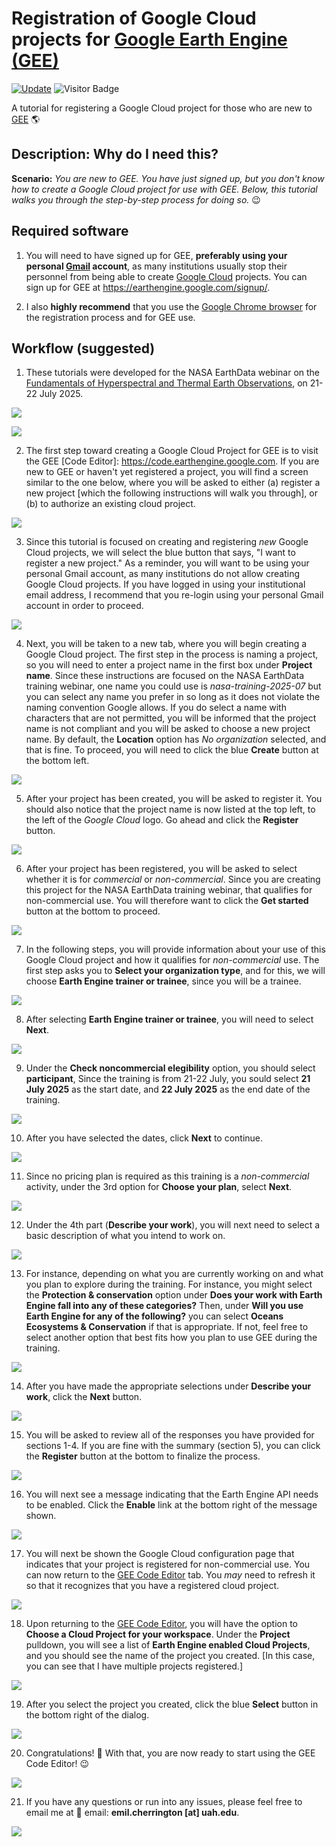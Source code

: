 # Registration of Google Cloud projects for [Google Earth Engine (GEE)](https://code.earthengine.google.com/)

[![Update](https://img.shields.io/github/last-commit/bzgeo/pace_oci_toolkit?label=repo%20last%20updated&style=flat-square)](https://github.com/BzGEO/GEE_resources)
![Visitor Badge](https://visitor-badge.laobi.icu/badge?page_id=bzgeo.GEE_resources)

A tutorial for registering a Google Cloud project for those who are new to [GEE](https://code.earthengine.google.com/) 🌎

## Description: Why do I need this?
**Scenario:** *You are new to GEE. You have just signed up, but you don't know how to create a Google Cloud project for use with GEE. Below, this tutorial walks you through the step-by-step process for doing so.* 😉

## Required software

1. You will need to have signed up for GEE, **preferably using your personal [Gmail](https://mail.google.com/mail/u/0/) account**, as many institutions usually stop their personnel from being able to create [Google Cloud](https://cloud.google.com/) projects. You can sign up for GEE at https://earthengine.google.com/signup/.
   
2. I also **highly recommend** that you use the [Google Chrome browser](https://www.google.com/chrome/) for the registration process and for GEE use.

## Workflow (suggested)

1. These tutorials were developed for the NASA EarthData webinar on the [Fundamentals of Hyperspectral and Thermal Earth Observations](https://www.earthdata.nasa.gov/events/fundamentals-use-hyperspectral-thermal-nasa-earth-observations), on 21-22 July 2025.

![](https://github.com/BzGEO/GEE_resources/blob/main/tutorials/_graphics/Slide1.PNG)

![](https://github.com/BzGEO/GEE_resources/blob/main/tutorials/_graphics/Slide2.PNG)

2. The first step toward creating a Google Cloud Project for GEE is to visit the GEE [Code Editor]: https://code.earthengine.google.com. If you are new to GEE or haven't yet registered a project, you will find a screen similar to the one below, where you will be asked to either (a) register a new project [which the following instructions will walk you through], or (b) to authorize an existing cloud project.

![](https://github.com/BzGEO/GEE_resources/blob/main/tutorials/_graphics/Slide3.PNG)

3. Since this tutorial is focused on creating and registering *new* Google Cloud projects, we will select the blue button that says, "I want to register a new project." As a reminder, you will want to be using your personal Gmail account, as many institutions do not allow creating Google Cloud projects. If you have logged in using your institutional email address, I recommend that you re-login using your personal Gmail account in order to proceed.

![](https://github.com/BzGEO/GEE_resources/blob/main/tutorials/_graphics/Slide4.PNG)

4. Next, you will be taken to a new tab, where you will begin creating a Google Cloud project. The first step in the process is naming a project, so you will need to enter a project name in the first box under **Project name**. Since these instructions are focused on the NASA EarthData training webinar, one name you could use is *nasa-training-2025-07* but you can select any name you prefer in so long as it does not violate the naming convention Google allows. If you do select a name with characters that are not permitted, you will be informed that the project name is not compliant and you will be asked to choose a new project name. By default, the **Location** option has *No organization* selected, and that is fine. To proceed, you will need to click the blue **Create** button at the bottom left.

![](https://github.com/BzGEO/GEE_resources/blob/main/tutorials/_graphics/Slide5.PNG)

5. After your project has been created, you will be asked to register it. You should also notice that the project name is now listed at the top left, to the left of the *Google Cloud* logo. Go ahead and click the **Register** button.

![](https://github.com/BzGEO/GEE_resources/blob/main/tutorials/_graphics/Slide6.PNG)

6. After your project has been registered, you will be asked to select whether it is for *commercial* or *non-commercial*. Since you are creating this project for the NASA EarthData training webinar, that qualifies for non-commercial use. You will therefore want to click the **Get started** button at the bottom to proceed.

![](https://github.com/BzGEO/GEE_resources/blob/main/tutorials/_graphics/Slide7.PNG)

7. In the following steps, you will provide information about your use of this Google Cloud project and how it qualifies for *non-commercial* use. The first step asks you to **Select your organization type**, and for this, we will choose **Earth Engine trainer or trainee**, since you will be a trainee.

![](https://github.com/BzGEO/GEE_resources/blob/main/tutorials/_graphics/Slide8.PNG)

8. After selecting **Earth Engine trainer or trainee**, you will need to select **Next**.

![](https://github.com/BzGEO/GEE_resources/blob/main/tutorials/_graphics/Slide9.PNG)

9. Under the **Check noncommercial elegibility** option, you should select **participant**, Since the training is from 21-22 July, you sould select **21 July 2025** as the start date, and **22 July 2025** as the end date of the training.

![](https://github.com/BzGEO/GEE_resources/blob/main/tutorials/_graphics/Slide10.PNG)

10. After you have selected the dates, click **Next** to continue.

![](https://github.com/BzGEO/GEE_resources/blob/main/tutorials/_graphics/Slide11.PNG)

11. Since no pricing plan is required as this training is a *non-commercial* activity, under the 3rd option for **Choose your plan**, select **Next**.

![](https://github.com/BzGEO/GEE_resources/blob/main/tutorials/_graphics/Slide12.PNG)

12. Under the 4th part (**Describe your work**), you will next need to select a basic description of what you intend to work on.

![](https://github.com/BzGEO/GEE_resources/blob/main/tutorials/_graphics/Slide13.PNG)

13. For instance, depending on what you are currently working on and what you plan to explore during the training. For instance, you might select the **Protection & conservation** option under **Does your work with Earth Engine fall into any of these categories?** Then, under **Will you use Earth Engine for any of the following?** you can select **Oceans Ecosystems & Conservation** if that is appropriate. If not, feel free to select another option that best fits how you plan to use GEE during the training.

![](https://github.com/BzGEO/GEE_resources/blob/main/tutorials/_graphics/Slide14.PNG)

14. After you have made the appropriate selections under **Describe your work**, click the **Next** button.

![](https://github.com/BzGEO/GEE_resources/blob/main/tutorials/_graphics/Slide15.PNG)

15. You will be asked to review all of the responses you have provided for sections 1-4. If you are fine with the summary (section 5), you can click the **Register** button at the bottom to finalize the process.

![](https://github.com/BzGEO/GEE_resources/blob/main/tutorials/_graphics/Slide16.PNG)

16. You will next see a message indicating that the Earth Engine API needs to be enabled. Click the **Enable** link at the bottom right of the message shown.

![](https://github.com/BzGEO/GEE_resources/blob/main/tutorials/_graphics/Slide17.PNG)

17. You will next be shown the Google Cloud configuration page that indicates that your project is registered for non-commercial use. You can now return to the [GEE Code Editor](https://code.earthengine.google.com) tab. You *may* need to refresh it so that it recognizes that you have a registered cloud project.

![](https://github.com/BzGEO/GEE_resources/blob/main/tutorials/_graphics/Slide18.PNG)

18. Upon returning to the [GEE Code Editor](https://code.earthengine.google.com/), you will have the option to **Choose a Cloud Project for your workspace**. Under the **Project** pulldown, you will see a list of **Earth Engine enabled Cloud Projects**, and you should see the name of the project you created. [In this case, you can see that I have multiple projects registered.]

![](https://github.com/BzGEO/GEE_resources/blob/main/tutorials/_graphics/Slide19.PNG)

19. After you select the project you created, click the blue **Select** button in the bottom right of the dialog.

![](https://github.com/BzGEO/GEE_resources/blob/main/tutorials/_graphics/Slide20.PNG)

20. Congratulations! 🎉 With that, you are now ready to start using the GEE Code Editor! 😉

![](https://github.com/BzGEO/GEE_resources/blob/main/tutorials/_graphics/Slide21.PNG)

21. If you have any questions or run into any issues, please feel free to email me at :envelope_with_arrow: email: **emil.cherrington [at] uah.edu**.

![](https://github.com/BzGEO/GEE_resources/blob/main/tutorials/_graphics/Slide22.PNG)
